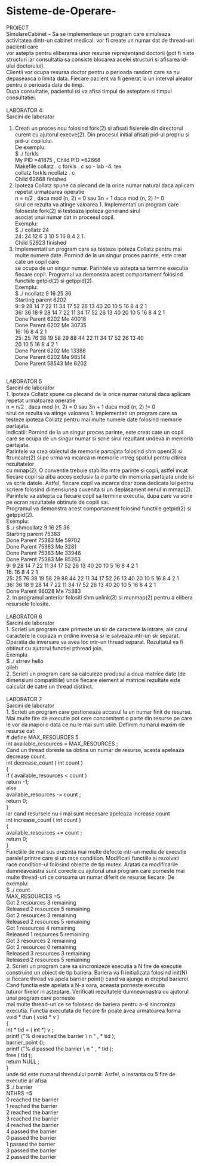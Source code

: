 # Sisteme-de-Operare-
    
   PROIECT  <br />
SimulareCabinet – Sa se implementeze un program care simuleaza activitatea dintr-un cabinet medical: vor fi create un numar dat de thread-uri pacienti care  <br />
vor astepta pentru eliberarea unor resurse reprezentand doctorii (pot fi niste structuri iar consultatia sa consiste blocarea acelei structuri si afisarea id-ului doctorului). <br />
Clientii vor ocupa resursa doctor pentru o perioada random care sa nu depaseasca o limita data. Fiecare pacient va fi generat la un interval aleator pentru o perioada data de timp.  <br />
Dupa consultatie, pacientul ısi va afisa timpul de asteptare si timpul consultatiei.  <br />
 <br />
    LABORATOR 4:<br />
Sarcini de laborator<br />
1. Creati un proces nou folosind fork(2) si afisati fisierele din directorul curent cu ajutorul execve(2). Din procesul initial afisati pid-ul propriu si 
 pid-ul copilului. <br />
 De exemplu:<br />
$ ./ forkls <br />
My PID =41875 , Child PID =62668<br />
Makefile collatz . c forkls . c so - lab -4. tex <br />
collatz forkls ncollatz . c <br />
Child 62668 finished <br />
2. Ipoteza Collatz spune ca plecand de la orice numar natural daca aplicam repetat urmatoarea operatie <br />
n = n/2 , daca mod (n, 2) = 0 sau 3n + 1 daca  mod (n, 2) != 0 <br />
sirul ce rezulta va atinge valoarea 1. Implementati un program care foloseste fork(2) si testeaza ipoteza generand sirul <br />
asociat unui numar dat in procesul copil. <br />
Exemplu: <br />
$ ./ collatz 24 <br />
24: 24 12 6 3 10 5 16 8 4 2 1. <br />
Child 52923 finished <br />
3. Implementati un program care sa testeze ipoteza Collatz pentru mai multe numere date. Pornind de la un singur proces parinte, este creat cate un copil care <br /> se ocupa  de un singur numar. Parintele va astepta sa termine executia fiecare copil.  Programul va demonstra acest comportament folosind functiile getpid(2) si getppid(2). <br />
  Exemplu: <br />
$ ./ ncollatz 9 16 25 36 <br />
Starting parent 6202 <br />
9: 9 28 14 7 22 11 34 17 52 26 13 40 20 10 5 16 8 4 2 1 <br />
36: 36 18 9 28 14 7 22 11 34 17 52 26 13 40 20 10 5 16 8 4 2 1 <br />
Done Parent 6202 Me 40018 <br />
Done Parent 6202 Me 30735 <br />
16: 16 8 4 2 1 <br />
25: 25 76 38 19 58 29 88 44 22 11 34 17 52 26 13 40 <br />
20 10 5 16 8 4 2 1 <br />
Done Parent 6202 Me 13388 <br />
Done Parent 6202 Me 98514 <br />
Done Parent 58543 Me 6202 <br />
 <br />
    LABORATOR 5   <br />
 Sarcini de laborator  <br />
  1. Ipoteza Collatz spune ca plecand de la orice numar natural daca aplicam repetat urmatoarea operatie  <br />
n = n/2 , daca mod (n, 2) = 0 sau 3n + 1 daca  mod (n, 2) != 0 <br />
sirul ce rezulta va atinge valoarea 1. Implementati un program care sa testeze ipoteza Collatz pentru mai multe numere date folosind memorie partajata. <br />
Indicatii: Pornind de la un singur proces parinte, este creat cate un copil care se ocupa de un singur numar si scrie sirul rezultant undeva in memoria partajata.<br/> Parintele va crea obiectul de memorie partajata folosind shm open(3) si ftruncate(2) si pe urma va ıncarca ın memorie ıntreg spatiul pentru citirea rezultatelor <br />
cu mmap(2). O conventie trebuie stabilita ıntre parinte si copii, astfel ıncat fiecare copil sa aiba acces exclusiv la o parte din memoria partajata unde isi  <br /> 
va scrie datele. Astfel, fiecare copil va ıncarca doar zona dedicata lui pentru scriere folosind dimensiunea cuvenita si un deplasament nenul ın mmap(2).  <br />
Parintele va astepta ca fiecare copil sa termine executia, dupa care va scrie pe ecran rezultatele obtinute de copiii sai.  <br />
Programul va demonstra acest comportament folosind functiile getpid(2) si getppid(2).  <br />
Exemplu:  <br />
$ ./ shmcollatz 9 16 25 36  <br />
Starting parent 75383  <br />
Done Parent 75383 Me 59702  <br />
Done Parent 75383 Me 3281  <br />
Done Parent 75383 Me 33946  <br />
Done Parent 75383 Me 85263  <br />
9: 9 28 14 7 22 11 34 17 52 26 13 40 20 10 5 16 8 4 2 1  <br />
16: 16 8 4 2 1  <br />
25: 25 76 38 19 58 29 88 44 22 11 34 17 52 26 13 40 20 10 5 16 8 4 2 1  <br />
36: 36 18 9 28 14 7 22 11 34 17 52 26 13 40 20 10 5 16 8 4 2 1  <br />
Done Parent 96028 Me 75383  <br />
  2. In programul anterior folositi shm unlink(3) si munmap(2) pentru a elibera resursele folosite.  <br />
 <br /> 
    LABORATOR 6 <br />
 Sarcini de laborator <br />
  1. Scrieti un program care primeste un sir de caractere la intrare, ale carui caractere le copiaza ın ordine inversa si le salveaza ıntr-un sir separat. <br /> 
Operatia de inversare va avea loc ıntr-un thread separat. Rezultatul va fi obtinut cu ajutorul functiei pthread join. <br /> 
Exemplu <br /> 
$ ./ strrev hello <br /> 
olleh <br /> 
  2. Scrieti un program care sa calculeze produsul a doua matrice date (de dimensiuni compatibile) unde fiecare element al matricei rezultate este <br /> 
calculat de catre un thread distinct. <br /> 
<br /> 
    LABORATOR 7 <br /> 
 Sarcini de laborator <br />
  1. Scrieti un program care gestioneaza accesul la un numar finit de resurse. Mai multe fire de executie pot cere concomitent o parte din resurse pe care <br />
le vor da ınapoi o data ce nu le mai sunt utile. Definim numarul maxim de resurse dat: <br />
# define MAX_RESOURCES 5 <br />
int available_resources = MAX_RESOURCES ; <br />
Cand un thread doreste sa obtina un numar de resurse, acesta apeleaza decrease count. <br />
int decrease_count ( int count ) <br />
{ <br />
if ( available_resources < count ) <br />
return -1; <br />
else <br />
available_resources -= count ; <br />
return 0; <br />
} <br />
iar cand resursele nu-i mai sunt necesare apeleaza increase count <br />
int increase_count ( int count ) <br />
{ <br />
available_resources += count ; <br />
return 0; <br />
} <br />
Functiile de mai sus prezinta mai multe defecte ıntr-un mediu de executie paralel printre care si un race condition. Modificati functiile si rezolvati <br />
race condition-ul folosind obiecte de tip mutex. Aratati ca modificarile dumneavoastra sunt corecte cu ajutorul unui program care porneste mai <br />
multe thread-uri ce consuma un numar diferit de resurse fiecare. De exemplu: <br />
$ ./ count <br />
MAX_RESOURCES =5 <br />
Got 2 resources 3 remaining <br />
Released 2 resources 5 remaining <br />
Got 2 resources 3 remaining <br />
Released 2 resources 5 remaining <br />
Got 1 resources 4 remaining <br />
Released 1 resources 5 remaining <br />
Got 3 resources 2 remaining <br />
Got 2 resources 0 remaining <br />
Released 3 resources 3 remaining <br />
Released 2 resources 5 remaining <br />
  2. Scrieti un program care sa sincronizeze executia a N fire de executie construind un obiect de tip bariera. Bariera va fi initializata folosind init(N) <br />
si fiecare thread va apela barrier point() cand va ajunge ın dreptul barierei. Cand functia este apelata a N-a oara, aceasta porneste executia <br />
tuturor firelor ın asteptare. Verificati rezultatele dumneavoastra cu ajutorul unui program care porneste <br />
mai multe thread-uri ce se folosesc de bariera pentru a-si sincroniza executia. Functia executata de fiecare fir poate avea urmatoarea forma <br />
void * tfun ( void * v ) <br />
{ <br />
int * tid = ( int *) v ; <br />
printf ("% d reached the barrier \ n " , * tid ); <br />
barrier_point (); <br />
printf ("% d passed the barrier \ n " , * tid ); <br />
free ( tid ); <br />
return NULL ; <br />
} <br />
unde tid este numarul threadului pornit. Astfel, o instanta cu 5 fire de executie ar afisa <br />
$ ./ barrier <br />
NTHRS =5 <br />
0 reached the barrier <br />
1 reached the barrier <br />
2 reached the barrier <br />
3 reached the barrier <br />
4 reached the barrier <br />
4 passed the barrier <br />
0 passed the barrier <br />
1 passed the barrier <br />
3 passed the barrier <br />
2 passed the barrier <br /> 
